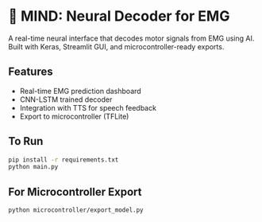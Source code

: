 
# 🧠 MIND: Neural Decoder for EMG

A real-time neural interface that decodes motor signals from EMG using AI.
Built with Keras, Streamlit GUI, and microcontroller-ready exports.

## Features
- Real-time EMG prediction dashboard
- CNN-LSTM trained decoder
- Integration with TTS for speech feedback
- Export to microcontroller (TFLite)

## To Run
```bash
pip install -r requirements.txt
python main.py
```

## For Microcontroller Export
```bash
python microcontroller/export_model.py
```
